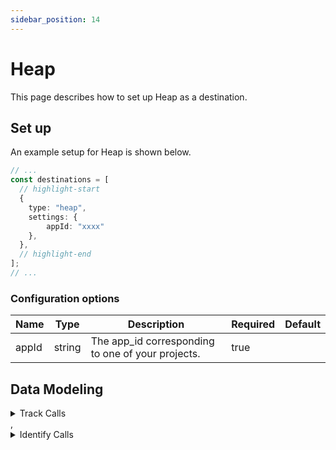 ```yaml
---
sidebar_position: 14
---
```

# Heap

This page describes how to set up Heap as a destination.

## Set up
An example setup for Heap is shown below.

```ts title="src/pages/api/syft.ts"
// ...
const destinations = [
  // highlight-start
  {
    type: "heap",
    settings: {
        appId: "xxxx"
    },
  },
  // highlight-end
];
// ...
```

### Configuration options

| Name                 | Type           | Description     | Required | Default         |
| -------------------- | -------------- | --------------- | -------- | --------------- |
| appId | string | The app_id corresponding to one of your projects. | true |  | 


## Data Modeling
<details>
<summary>Track Calls</summary>

#### Track Event
Send an event to Heap.

#### Matched events
type = "track" or type = "page" or type = "screen"

#### Data Mapping
| Destination Field                 | Type          | Description     | Source Field   |
| -------------------- | -------------- | -------------- | --------- |
| message_id | string | Unique event ID generated by Syft. | $.messageId |
| identity | string | a string that uniquely identifies a user, such as an email, handle, or username. This means no two users in one environment may share the same identity. More on identify: https://developers.heap.io/docs/using-identify | $.identity |
| anonymous_id | string | The generated anonymous ID for the user. | $.anonymousId |
| event | string | Name of the user action. This only exists on track events. Limited to 1024 characters. | $.event |
| properties | object | An object with key-value properties you want associated with the event. Each key and property must either be a number or string with fewer than 1024 characters. | $.properties |
| timestamp | datetime | Defaults to the current time if not provided. | $.timestamp |
| type | string | The type of call. Can be track, page, or screen. | $.type |
| name | string | The name of the page or screen being viewed. This only exists for page and screen events. | $.name |
| traits | object | An object with key-value properties you want associated with the user. Each property must either be a number or string with fewer than 1024 characters. | $.context.traits |
</details>
,<details>
<summary>Identify Calls</summary>

#### Identify User
Set the user ID for a particular device ID or update user properties.

#### Matched events
type = "identify"

#### Data Mapping
| Destination Field                 | Type          | Description     | Source Field   |
| -------------------- | -------------- | -------------- | --------- |
| user_id | string | REQUIRED: A string that uniquely identifies a user, such as an email, handle, or username. This means no two users in one environment may share the same identity. More on identify: https://developers.heap.io/docs/using-identify | $.userId |
| anonymous_id | string | The generated anonymous ID for the user. | $.anonymousId |
| traits | object | An object with key-value properties you want associated with the user. Each key and property must either be a number or string with fewer than 1024 characters. | $.traits |
</details>


